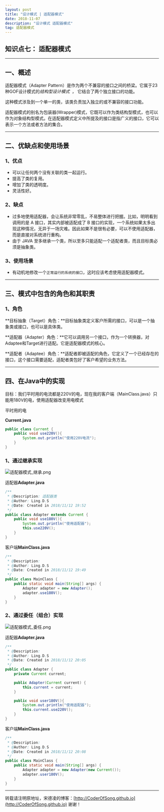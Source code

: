 ```yaml
---
layout: post
title: "设计模式 | 适配器模式"
date: 2018-11-07 
description: "设计模式 适配器模式"
tag: 适配器模式 
---   
```


## 知识点七： 适配器模式

-----

## 一、概述

适配器模式（Adapter Pattern）是作为两个不兼容的接口之间的桥梁。它属于23种GOF设计模式的*结构型设计模式*  ， 它结合了两个独立接口的功能。

这种模式涉及到一个单一的类，该类负责加入独立的或不兼容的接口功能。

适配器模式的别名为包装器(Wrapper)模式，它既可以作为类结构型模式，也可以作为对象结构型模式。在适配器模式定义中所提及的接口是指广义的接口，它可以表示一个方法或者方法的集合。

------------------

## 二、优缺点和使用场景

### 1、优点

- 可以让任何两个没有关联的类一起运行。
- 提高了类的复用。 
- 增加了类的透明度。 
- 灵活性好。 

### 2、缺点

- 过多地使用适配器，会让系统非常零乱，不易整体进行把握。比如，明明看到调用的是 A 接口，其实内部被适配成了 B 接口的实现，一个系统如果太多出现这种情况，无异于一场灾难。因此如果不是很有必要，可以不使用适配器，而是直接对系统进行重构。
- 由于 JAVA 至多继承一个类，所以至多只能适配一个适配者类，而且目标类必须是抽象类。 

### 3、使用场景

- 有动机地修改一个`正常运行的系统的接口`，这时应该考虑使用适配器模式。 

-------------

## 三、模式中包含的角色和其职责

### 1、角色

**目标抽象（Target）角色：**目标抽象类定义客户所需的接口，可以是一个抽象类或接口，也可以是具体类。

**适配器（Adapter）角色：**它可以调用另一个接口，作为一个转换器，对Adaptee和Target进行适配。它是适配器模式的核心。

**适配者（Adaptee）角色：**适配者即被适配的角色，它定义了一个已经存在的接口，这个接口需要适配，适配者类包好了客户希望的业务方法。

-------------

## 四、在Java中的实现

目标：我们平时用的电流都是220V的电，现在我的客户端（MainClass.java）只能用180V的电，使用适配器改变用电模式

平时用的电

**Current.java**

```java
public class Current {
    public void use220V(){
        System.out.println("使用220V电流");
    }
}
```

### 1、通过继承实现

![适配器模式_继承.png](https://i.imgur.com/cQ8WqD8.png)

适配器**Adapter.java**

```java
/**
 * @Description: 适配器类
 * @Author: Ling.D.S
 * @Date: Created in 2018/11/12 19:52
 */
public class Adapter extends Current {
    public void use180V(){
        System.out.println("使用适配器");
        this.use220V();
    }
}
```

客户端**MainClass.java**

```java
/**
 * @Description:
 * @Author: Ling.D.S
 * @Date: Created in 2018/11/12 19:49
 */
public class MainClass {
    public static void main(String[] args) {
        Adapter adapter = new Adapter();
        adapter.use180V();
    }
}
```

### 2、通过委任（组合）实现

![适配器模式_委任.png](https://i.imgur.com/lALKFJy.png)

适配器**Adapter.java**

```java
/**
 * @Description:
 * @Author: Ling.D.S
 * @Date: Created in 2018/11/12 20:05
 */
public class Adapter {
    private Current current;

    public Adapter(Current current) {
        this.current = current;
    }

    public void user180V(){
        System.out.println("使用适配器");
        this.current.use220V();
    }
}
```

客户端**MainClass.java**

```java
/**
 * @Description:
 * @Author: Ling.D.S
 * @Date: Created in 2018/11/12 20:08
 */
public class MainClass {
    public static void main(String[] args) {
        Adapter adapter = new Adapter(new Current());
        adapter.user180V();
    }
}
```

-------------------

转载请注明原地址，宋德凌的博客：[http://CoderOfSong.github.io](http://CoderOfSong.github.io) 谢谢！